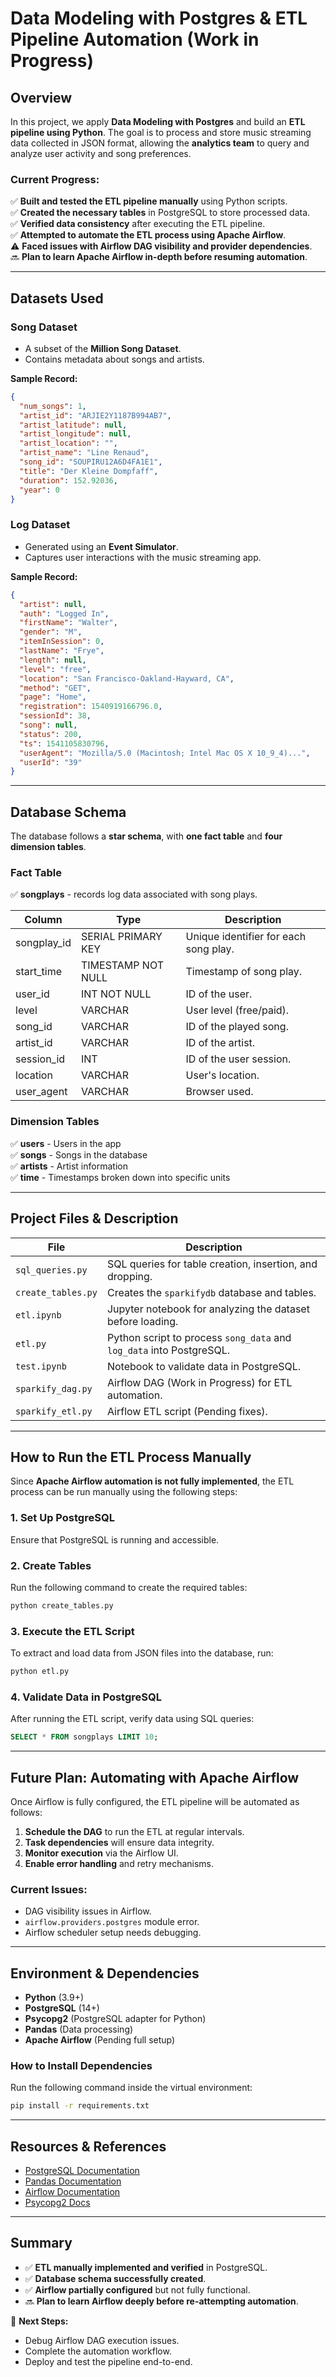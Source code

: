 # Data Modeling with Postgres & ETL Pipeline Automation (Work in Progress)

## **Overview**

In this project, we apply **Data Modeling with Postgres** and build an **ETL pipeline using Python**. The goal is to process and store music streaming data collected in JSON format, allowing the **analytics team** to query and analyze user activity and song preferences.

### **Current Progress:**

✅ **Built and tested the ETL pipeline manually** using Python scripts.  
✅ **Created the necessary tables** in PostgreSQL to store processed data.  
✅ **Verified data consistency** after executing the ETL pipeline.  
✅ **Attempted to automate the ETL process using Apache Airflow**.  
⚠ **Faced issues with Airflow DAG visibility and provider dependencies**.  
🔜 **Plan to learn Apache Airflow in-depth before resuming automation**.

---

## **Datasets Used**

### **Song Dataset**

- A subset of the **Million Song Dataset**.
- Contains metadata about songs and artists.

**Sample Record:**

```json
{
  "num_songs": 1,
  "artist_id": "ARJIE2Y1187B994AB7",
  "artist_latitude": null,
  "artist_longitude": null,
  "artist_location": "",
  "artist_name": "Line Renaud",
  "song_id": "SOUPIRU12A6D4FA1E1",
  "title": "Der Kleine Dompfaff",
  "duration": 152.92036,
  "year": 0
}
```

### **Log Dataset**

- Generated using an **Event Simulator**.
- Captures user interactions with the music streaming app.

**Sample Record:**

```json
{
  "artist": null,
  "auth": "Logged In",
  "firstName": "Walter",
  "gender": "M",
  "itemInSession": 0,
  "lastName": "Frye",
  "length": null,
  "level": "free",
  "location": "San Francisco-Oakland-Hayward, CA",
  "method": "GET",
  "page": "Home",
  "registration": 1540919166796.0,
  "sessionId": 38,
  "song": null,
  "status": 200,
  "ts": 1541105830796,
  "userAgent": "Mozilla/5.0 (Macintosh; Intel Mac OS X 10_9_4)...",
  "userId": "39"
}
```

---

## **Database Schema**

The database follows a **star schema**, with **one fact table** and **four dimension tables**.

### **Fact Table**

✅ **songplays** - records log data associated with song plays.

| Column      | Type               | Description                           |
| ----------- | ------------------ | ------------------------------------- |
| songplay_id | SERIAL PRIMARY KEY | Unique identifier for each song play. |
| start_time  | TIMESTAMP NOT NULL | Timestamp of song play.               |
| user_id     | INT NOT NULL       | ID of the user.                       |
| level       | VARCHAR            | User level (free/paid).               |
| song_id     | VARCHAR            | ID of the played song.                |
| artist_id   | VARCHAR            | ID of the artist.                     |
| session_id  | INT                | ID of the user session.               |
| location    | VARCHAR            | User's location.                      |
| user_agent  | VARCHAR            | Browser used.                         |

### **Dimension Tables**

✅ **users** - Users in the app  
✅ **songs** - Songs in the database  
✅ **artists** - Artist information  
✅ **time** - Timestamps broken down into specific units

---

## **Project Files & Description**

| **File**           | **Description**                                                      |
| ------------------ | -------------------------------------------------------------------- |
| `sql_queries.py`   | SQL queries for table creation, insertion, and dropping.             |
| `create_tables.py` | Creates the `sparkifydb` database and tables.                        |
| `etl.ipynb`        | Jupyter notebook for analyzing the dataset before loading.           |
| `etl.py`           | Python script to process `song_data` and `log_data` into PostgreSQL. |
| `test.ipynb`       | Notebook to validate data in PostgreSQL.                             |
| `sparkify_dag.py`  | Airflow DAG (Work in Progress) for ETL automation.                   |
| `sparkify_etl.py`  | Airflow ETL script (Pending fixes).                                  |

---

## **How to Run the ETL Process Manually**

Since **Apache Airflow automation is not fully implemented**, the ETL process can be run manually using the following steps:

### **1. Set Up PostgreSQL**

Ensure that PostgreSQL is running and accessible.

### **2. Create Tables**

Run the following command to create the required tables:

```bash
python create_tables.py
```

### **3. Execute the ETL Script**

To extract and load data from JSON files into the database, run:

```bash
python etl.py
```

### **4. Validate Data in PostgreSQL**

After running the ETL script, verify data using SQL queries:

```sql
SELECT * FROM songplays LIMIT 10;
```

---

## **Future Plan: Automating with Apache Airflow**

Once Airflow is fully configured, the ETL pipeline will be automated as follows:

1. **Schedule the DAG** to run the ETL at regular intervals.
2. **Task dependencies** will ensure data integrity.
3. **Monitor execution** via the Airflow UI.
4. **Enable error handling** and retry mechanisms.

### **Current Issues:**

- DAG visibility issues in Airflow.
- `airflow.providers.postgres` module error.
- Airflow scheduler setup needs debugging.

---

## **Environment & Dependencies**

- **Python** (3.9+)
- **PostgreSQL** (14+)
- **Psycopg2** (PostgreSQL adapter for Python)
- **Pandas** (Data processing)
- **Apache Airflow** (Pending full setup)

### **How to Install Dependencies**

Run the following command inside the virtual environment:

```bash
pip install -r requirements.txt
```

---

## **Resources & References**

- [PostgreSQL Documentation](https://www.postgresql.org/docs/)
- [Pandas Documentation](https://pandas.pydata.org/pandas-docs/stable/)
- [Airflow Documentation](https://airflow.apache.org/docs/apache-airflow/stable/index.html)
- [Psycopg2 Docs](http://initd.org/psycopg/docs/)

---

## **Summary**

- ✅ **ETL manually implemented and verified** in PostgreSQL.
- ✅ **Database schema successfully created**.
- ✅ **Airflow partially configured** but not fully functional.
- 🔜 **Plan to learn Airflow deeply before re-attempting automation**.

🚀 **Next Steps:**

- Debug Airflow DAG execution issues.
- Complete the automation workflow.
- Deploy and test the pipeline end-to-end.
